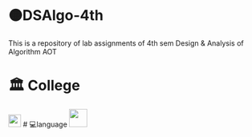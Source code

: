 # 🟠DSAlgo-4th
This is a repository of lab assignments of 4th sem Design & Analysis of Algorithm AOT 
# 🏛️ College
<img width="25px" src="https://img.collegedekhocdn.com/media/img/institute/logo/1432740759.jpg"/>
# 💻language
<img width="36px" src="https://img.icons8.com/color/452/c-plus-plus-logo.png"/>

